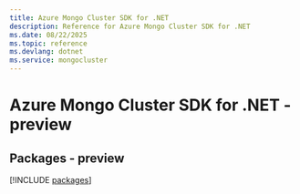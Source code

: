 ```yaml
---
title: Azure Mongo Cluster SDK for .NET
description: Reference for Azure Mongo Cluster SDK for .NET
ms.date: 08/22/2025
ms.topic: reference
ms.devlang: dotnet
ms.service: mongocluster
---
```

# Azure Mongo Cluster SDK for .NET - preview
## Packages - preview
[!INCLUDE [packages](mongo-cluster-index.md)]